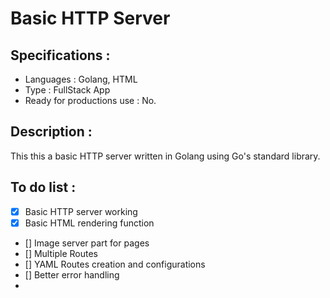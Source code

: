 # Basic HTTP Server

## Specifications :
 - Languages : Golang, HTML
 - Type : FullStack App
 - Ready for productions use : No.
 
## Description :
This this a basic HTTP server written in Golang using Go's standard library.

## To do list :
 - [x] Basic HTTP server working
 - [x] Basic HTML rendering function
 - [] Image server part for pages
 - [] Multiple Routes
 - [] YAML Routes creation and configurations
 - [] Better error handling
 -

